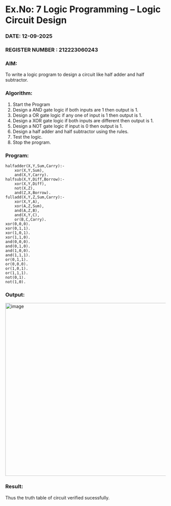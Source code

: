 # Ex.No: 7  Logic Programming –  Logic Circuit Design
### DATE: 12-09-2025                                                                           
### REGISTER NUMBER : 212223060243
### AIM: 
To write a logic program to design a circuit like half adder and half subtractor.
###  Algorithm:
1. Start the Program
2. Design a AND gate logic if both inputs are 1 then output is 1.
3. Design a OR gate logic if any one of input is 1 then output is 1.
4. Design a XOR gate logic if both inputs are different then output is 1.
5. Design a NOT gate logic if input is 0 then output is 1.
6. Design a half adder and half subtractor using the rules.
7. Test the logic.
8. Stop the program.

### Program:
```
halfadder(X,Y,Sum,Carry):-
    xor(X,Y,Sum),
    and(X,Y,Carry).
halfsub(X,Y,Diff,Borrow):-
    xor(X,Y,Diff),
    not(X,Z),
    and(Z,X,Borrow).
fulladd(X,Y,Z,Sum,Carry):-
    xor(X,Y,A),
    xor(A,Z,Sum),
    and(A,Z,B),
    and(X,Y,C),
    or(B,C,Carry).
xor(0,0,0).
xor(0,1,1).
xor(1,0,1).
xor(1,1,0).
and(0,0,0).
and(0,1,0).
and(1,0,0).
and(1,1,1).
or(0,1,1).
or(0,0,0).
or(1,0,1).
or(1,1,1).
not(0,1).
not(1,0).
```
### Output:
<img width="952" height="543" alt="image" src="https://github.com/user-attachments/assets/19268f07-0e8a-4736-80fc-fde51a403da9" />

### Result:
Thus the truth table of circuit verified sucessfully.
